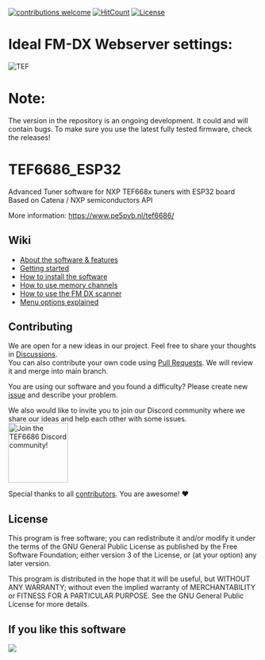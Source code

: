 [![contributions welcome](https://img.shields.io/badge/contributions-welcome-brightgreen.svg?style=flat)](https://github.com/PE5PVB/TEF6686_ESP32#contributing)
[![HitCount](https://hits.dwyl.com/PE5PVB/TEF6686_ESP32.svg)](https://hits.dwyl.com/PE5PVB/TEF6686_ESP32)
[![License](https://img.shields.io/badge/license%20-%20GNU_GPLv3-GPLv3?color=blue)](https://github.com/PE5PVB/TEF6686_ESP32/blob/main/LICENSE)

# Ideal FM-DX Webserver settings:

![TEF](https://github.com/user-attachments/assets/3d1d997b-7897-4e03-9565-c4c679ce6fff)

# Note:
The version in the repository is an ongoing development. It could and will contain bugs. To make sure you use the latest fully tested firmware, check the releases!



# TEF6686_ESP32
Advanced Tuner software for NXP TEF668x tuners with ESP32 board\
Based on Catena / NXP semiconductors API

More information: https://www.pe5pvb.nl/tef6686/

## Wiki
- [About the software & features](https://github.com/PE5PVB/TEF6686_ESP32/wiki)
- [Getting started](https://github.com/PE5PVB/TEF6686_ESP32/wiki#getting-started)
- [How to install the software](https://github.com/PE5PVB/TEF6686_ESP32/wiki/Installing-the-software)
- [How to use memory channels](https://github.com/PE5PVB/TEF6686_ESP32/wiki/How-to-use-memory-channels)
- [How to use the FM DX scanner](https://github.com/PE5PVB/TEF6686_ESP32/wiki/How-to-use-the-FM-DX-scanner)
- [Menu options explained](https://github.com/PE5PVB/TEF6686_ESP32/wiki/Menu-options-explained)

## Contributing
We are open for a new ideas in our project. Feel free to share your thoughts in [Discussions](https://github.com/PE5PVB/TEF6686_ESP32/discussions).\
You can also contribute your own code using [Pull Requests](https://github.com/PE5PVB/TEF6686_ESP32/pulls). We will review it and merge into main branch.

You are using our software and you found a difficulty? Please create new [issue](https://github.com/PE5PVB/TEF6686_ESP32/issues) and describe your problem.

We also would like to invite you to join our Discord community where we share our ideas and help each other with some issues.\
[<img alt="Join the TEF6686 Discord community!" src="https://i.imgur.com/lI9Tuxf.png" height="120">](https://discord.gg/ZAVNdS74mC)  

Special thanks to all [contributors](https://github.com/PE5PVB/TEF6686_ESP32/graphs/contributors). You are awesome! ❤️
## License
This program is free software; you can redistribute it and/or modify it under the terms of the GNU General Public License as published by the Free Software Foundation; either version 3 of the License, or (at your option) any later version.

This program is distributed in the hope that it will be useful, but WITHOUT ANY WARRANTY; without even the implied warranty of MERCHANTABILITY or FITNESS FOR A PARTICULAR PURPOSE. See the GNU General Public License for more details. 

## If you like this software
<a href="https://www.buymeacoffee.com/pe5pvb"><img src="https://img.buymeacoffee.com/button-api/?text=Buy me a coffee&emoji=☕&slug=pe5pvb&button_colour=FFDD00&font_colour=000000&font_family=Cookie&outline_colour=000000&coffee_colour=ffffff" /></a>
